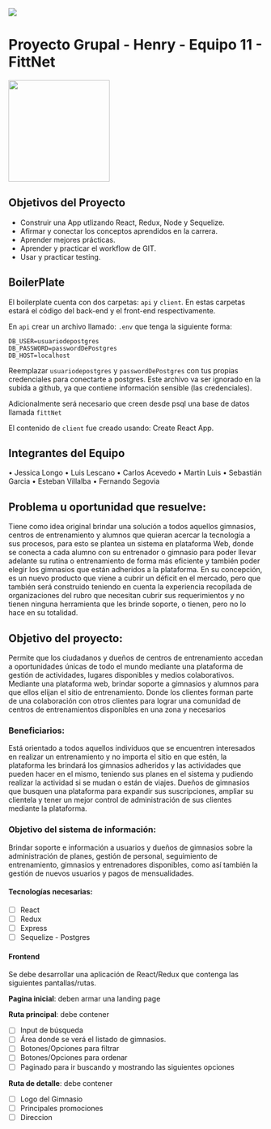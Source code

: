 
<p align='left'>
    <img src='https://static.wixstatic.com/media/85087f_0d84cbeaeb824fca8f7ff18d7c9eaafd~mv2.png/v1/fill/w_160,h_30,al_c,q_85,usm_0.66_1.00_0.01/Logo_completo_Color_1PNG.webp' </img>
</p>

# Proyecto Grupal - Henry - Equipo 11 - FittNet

<p align="left">
  <img height="200" src="./logo_fitnet.jpg" />
</p>

## Objetivos del Proyecto

- Construir una App utlizando React, Redux, Node y Sequelize.
- Afirmar y conectar los conceptos aprendidos en la carrera.
- Aprender mejores prácticas.
- Aprender y practicar el workflow de GIT.
- Usar y practicar testing.


## BoilerPlate

El boilerplate cuenta con dos carpetas: `api` y `client`. En estas carpetas estará el código del back-end y el front-end respectivamente.

En `api` crear un archivo llamado: `.env` que tenga la siguiente forma:

```
DB_USER=usuariodepostgres
DB_PASSWORD=passwordDePostgres
DB_HOST=localhost
```

Reemplazar `usuariodepostgres` y `passwordDePostgres` con tus propias credenciales para conectarte a postgres. Este archivo va ser ignorado en la subida a github, ya que contiene información sensible (las credenciales).

Adicionalmente será necesario que creen desde psql una base de datos llamada `fittNet`

El contenido de `client` fue creado usando: Create React App.

## Integrantes del Equipo

• Jessica Longo
• Luis Lescano
• Carlos Acevedo
• Martín Luis
• Sebastián Garcia
• Esteban Villalba
• Fernando Segovia

## Problema u oportunidad que resuelve:

Tiene como idea original brindar una solución a todos aquellos gimnasios, centros de entrenamiento y alumnos que quieran acercar la tecnología a sus procesos, para esto se plantea un sistema en plataforma Web, donde se conecta a cada alumno con su entrenador o gimnasio para poder llevar adelante su rutina o entrenamiento de forma más eficiente y también poder elegir los gimnasios que están adheridos a la plataforma. En su concepción, es un nuevo producto que viene a cubrir un déficit en el mercado, pero que también será construido teniendo en cuenta la experiencia recopilada de organizaciones del rubro que necesitan cubrir sus requerimientos y no tienen ninguna herramienta que les brinde soporte, o tienen, pero no lo hace en su totalidad.

## Objetivo del proyecto:

Permite que los ciudadanos y dueños de centros de entrenamiento accedan a oportunidades únicas de todo el mundo mediante una plataforma de gestión de actividades, lugares disponibles y medios colaborativos.
Mediante una plataforma web, brindar soporte a gimnasios y alumnos para que ellos elijan el sitio de entrenamiento. Donde los clientes forman parte de una colaboración con otros clientes para lograr una comunidad de centros de entrenamientos disponibles en una zona y necesarios

### Beneficiarios:

Está orientado a todos aquellos individuos que se encuentren interesados en realizar un entrenamiento y no importa el sitio en que estén, la plataforma les brindará los gimnasios adheridos y las actividades que pueden hacer en el mismo, teniendo sus planes en el sistema y pudiendo realizar la actividad si se mudan o están de viajes.
Dueños de gimnasios que busquen una plataforma para expandir sus suscripciones, ampliar su clientela y tener un mejor control de administración de sus clientes mediante la plataforma.

### Objetivo del sistema de información:

Brindar soporte e información a usuarios y dueños de gimnasios sobre la administración de planes, gestión de personal, seguimiento de entrenamiento, gimnasios y entrenadores disponibles, como así también la gestión de nuevos usuarios y pagos de mensualidades.

#### Tecnologías necesarias:
- [ ] React
- [ ] Redux
- [ ] Express
- [ ] Sequelize - Postgres

#### Frontend

Se debe desarrollar una aplicación de React/Redux que contenga las siguientes pantallas/rutas.

__Pagina inicial__: deben armar una landing page 

__Ruta principal__: debe contener
- [ ] Input de búsqueda 
- [ ] Área donde se verá el listado de gimnasios. 
- [ ] Botones/Opciones para filtrar 
- [ ] Botones/Opciones para ordenar 
- [ ] Paginado para ir buscando y mostrando las siguientes opciones

__Ruta de detalle__: debe contener
- [ ] Logo del Gimnasio
- [ ] Principales promociones
- [ ] Direccion
